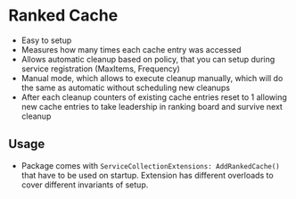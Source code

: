 # Ranked Cache

* Easy to setup
* Measures how many times each cache entry was accessed
* Allows automatic cleanup based on policy, that you can setup during service registration (MaxItems, Frequency)
* Manual mode, which allows to execute cleanup manually, which will do the same as automatic without scheduling new cleanups
* After each cleanup counters of existing cache entries reset to 1 allowing new cache entries to take leadership in ranking board and survive next cleanup

## Usage

* Package comes with `ServiceCollectionExtensions: AddRankedCache()` that have to be used on startup. Extension has different overloads to cover different invariants of setup.